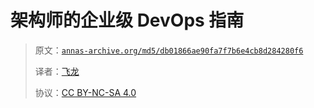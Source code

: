 # 架构师的企业级 DevOps 指南

> 原文：[`annas-archive.org/md5/db01866ae90fa7f7b6e4cb8d284280f6`](https://annas-archive.org/md5/db01866ae90fa7f7b6e4cb8d284280f6)
> 
> 译者：[飞龙](https://github.com/wizardforcel)
> 
> 协议：[CC BY-NC-SA 4.0](http://creativecommons.org/licenses/by-nc-sa/4.0/)